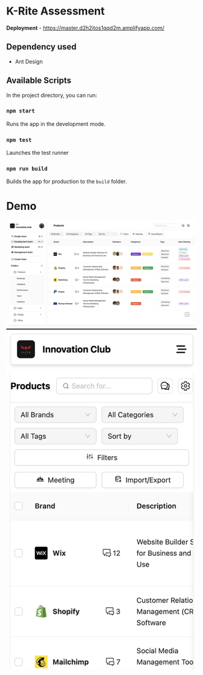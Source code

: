 # K-Rite Assessment

**Deployment** - https://master.d2h2itos1qqd2m.amplifyapp.com/

## Dependency used

- Ant Design

## Available Scripts

In the project directory, you can run:

### `npm start`

Runs the app in the development mode.

### `npm test`

Launches the test runner

### `npm run build`

Builds the app for production to the `build` folder.

# Demo

![Desktop](/src/assets/demo-1.png)
![Mobile](/src/assets/demo-2.png)
